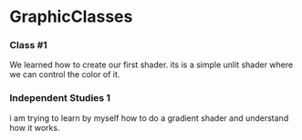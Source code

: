 # GraphicClasses
### Class #1
We learned how to create our first shader. its is a simple unlit shader where we can control the color of it.

### Independent Studies 1
i am trying to learn by myself how to do a gradient shader and understand how it works.


